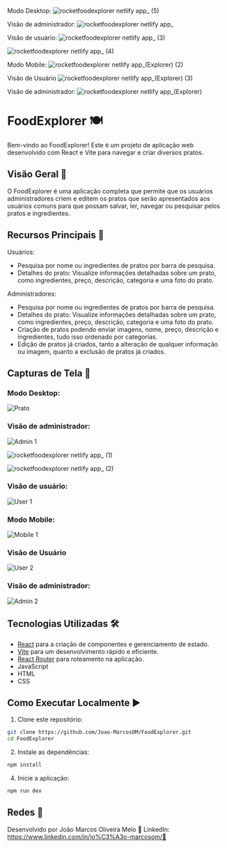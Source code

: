 

Modo Desktop:
  ![rocketfoodexplorer netlify app_ (5)](https://github.com/Joao-MarcosOM/FoodExplorer/assets/70643779/9dbfeac6-0a52-47cd-b809-3b2527c1636f)

  Visão de administrador:
  ![rocketfoodexplorer netlify app_](https://github.com/Joao-MarcosOM/RocketMovies/assets/70643779/8072919b-0884-4a82-b7c2-b347d910be05)
  
  
  
  Visão de usuário:
  ![rocketfoodexplorer netlify app_ (3)](https://github.com/Joao-MarcosOM/FoodExplorer/assets/70643779/4b0b47f8-94c3-4279-ac2d-234ecb7830a8)
  
  ![rocketfoodexplorer netlify app_ (4)](https://github.com/Joao-MarcosOM/FoodExplorer/assets/70643779/b532a743-8d60-485a-aea0-ef89996bb725)

Modo Mobile:
  ![rocketfoodexplorer netlify app_(Explorer) (2)](https://github.com/Joao-MarcosOM/FoodExplorer/assets/70643779/651fc8f0-80d2-40be-8a22-75da44ab0ba5)

  Visão de Usuário
  ![rocketfoodexplorer netlify app_(Explorer) (3)](https://github.com/Joao-MarcosOM/FoodExplorer/assets/70643779/029c5be1-497f-4db1-bac7-1088cd38f3dc)

  Visão de administrador:
  ![rocketfoodexplorer netlify app_(Explorer)](https://github.com/Joao-MarcosOM/RocketMovies/assets/70643779/ef01736d-109e-4a7a-87e6-eb1598ab72db)


# FoodExplorer 🍽️

Bem-vindo ao FoodExplorer! Este é um projeto de aplicação web desenvolvido com React e Vite para navegar e criar diversos pratos.

## Visão Geral 🌟

O FoodExplorer é uma aplicação completa que permite que os usuários administradores criem e editem os pratos que serão apresentados aos usuários comuns para que possam salvar, ler, navegar ou pesquisar pelos pratos e ingredientes.

## Recursos Principais 🎉

Usuários:
- Pesquisa por nome ou ingredientes de pratos por barra de pesquisa.
- Detalhes do prato: Visualize informações detalhadas sobre um prato, como ingredientes, preço, descrição, categoria e uma foto do prato.

Administradores:
- Pesquisa por nome ou ingredientes de pratos por barra de pesquisa.
- Detalhes do prato: Visualize informações detalhadas sobre um prato, como ingredientes, preço, descrição, categoria e uma foto do prato.
- Criação de pratos podendo enviar imagens, nome, preço, descrição e ingredientes, tudo isso ordenado por categorias.
- Edição de pratos já criados, tanto a alteração de qualquer informação ou imagem, quanto a exclusão de pratos já criados.

## Capturas de Tela 📸

### Modo Desktop:
![Prato](https://github.com/Joao-MarcosOM/FoodExplorer/assets/70643779/9dbfeac6-0a52-47cd-b809-3b2527c1636f)

### Visão de administrador:
![Admin 1](https://github.com/Joao-MarcosOM/RocketMovies/assets/70643779/8072919b-0884-4a82-b7c2-b347d910be05)

![rocketfoodexplorer netlify app_ (1)](https://github.com/Joao-MarcosOM/RocketMovies/assets/70643779/e35c1e3c-9251-44e5-b610-5eda16011db9)
  
![rocketfoodexplorer netlify app_ (2)](https://github.com/Joao-MarcosOM/RocketMovies/assets/70643779/3b8cefd9-9b80-4925-87b6-19eea259b6f4)
  
### Visão de usuário:
![User 1](https://github.com/Joao-MarcosOM/FoodExplorer/assets/70643779/4b0b47f8-94c3-4279-ac2d-234ecb7830a8)
  
### Modo Mobile:
![Mobile 1](https://github.com/Joao-MarcosOM/FoodExplorer/assets/70643779/651fc8f0-80d2-40be-8a22-75da44ab0ba5)

### Visão de Usuário
![User 2](https://github.com/Joao-MarcosOM/FoodExplorer/assets/70643779/029c5be1-497f-4db1-bac7-1088cd38f3dc)

### Visão de administrador:
![Admin 2](https://github.com/Joao-MarcosOM/RocketMovies/assets/70643779/ef01736d-109e-4a7a-87e6-eb1598ab72db)

## Tecnologias Utilizadas 🛠️

- [React](https://reactjs.org/) para a criação de componentes e gerenciamento de estado.
- [Vite](https://vitejs.dev/) para um desenvolvimento rápido e eficiente.
- [React Router](https://reactrouter.com/) para roteamento na aplicação.
- JavaScript
- HTML
- CSS

## Como Executar Localmente ▶️

1. Clone este repositório:
```bash
git clone https://github.com/Joao-MarcosOM/FoodExplorer.git
cd FoodExplorer
```
2. Instale as dependências:
```bash
npm install
```
4. Inicie a aplicação:
```bash
npm run dev
```
## Redes 📸

Desenvolvido por João Marcos Oliveira Melo 💼
LinkedIn: https://www.linkedin.com/in/jo%C3%A3o-marcosom/📎
